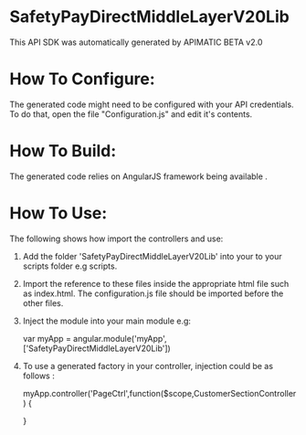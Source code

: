 SafetyPayDirectMiddleLayerV20Lib
=================
This API SDK was automatically generated by APIMATIC BETA v2.0

How To Configure:
=================
The generated code might need to be configured with your API credentials. To do that,
open the file "Configuration.js" and edit it's contents.

How To Build: 
=============
The generated code relies on AngularJS framework being available . 

How To Use:
===========
The following shows how import the controllers and use:

1) Add the folder 'SafetyPayDirectMiddleLayerV20Lib' into your to your scripts folder e.g scripts.
   
2) Import the reference to these files inside the appropriate html file such as index.html. 
   The configuration.js file should be imported before the other files.


    <!-- Helper files -->
    <script src="scripts/SafetyPayDirectMiddleLayerV20Lib/Configuration.js"></script>
    <script src="scripts/SafetyPayDirectMiddleLayerV20Lib/APIHelper.js"></script>
    <script src="scripts/SafetyPayDirectMiddleLayerV20Lib/Http/Client/HttpContext.js"></script>
    <script src="scripts/SafetyPayDirectMiddleLayerV20Lib/Http/Client/RequestClient.js"></script>
    <script src="scripts/SafetyPayDirectMiddleLayerV20Lib/Http/Request/HttpRequest.js"></script>
    <script src="scripts/SafetyPayDirectMiddleLayerV20Lib/Http/Response/HttpResponse.js"></script>

    <!-- API Controllers -->
    <script src="scripts/SafetyPayDirectMiddleLayerV20Lib/Controllers/CustomerSectionController.js"></script>
    <script src="scripts/SafetyPayDirectMiddleLayerV20Lib/Controllers/UserSectionController.js"></script>

    <!-- Models -->
    <script src="scripts/SafetyPayDirectMiddleLayerV20Lib/Models/BaseModel.js"></script>
    <script src="scripts/SafetyPayDirectMiddleLayerV20Lib/Models/Customer.js"></script>
    <script src="scripts/SafetyPayDirectMiddleLayerV20Lib/Models/User.js"></script>

3) Inject the module into your main module e.g:

    var myApp = angular.module('myApp', ['SafetyPayDirectMiddleLayerV20Lib'])

4) To use a generated factory in your controller, injection could be as follows : 
 
    myApp.controller('PageCtrl',function($scope,CustomerSectionController) {

    }
